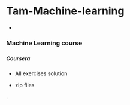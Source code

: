 # Tam-Machine-learning
*
### Machine Learning course
###

#####  Coursera

* All exercises solution

* zip files





.

